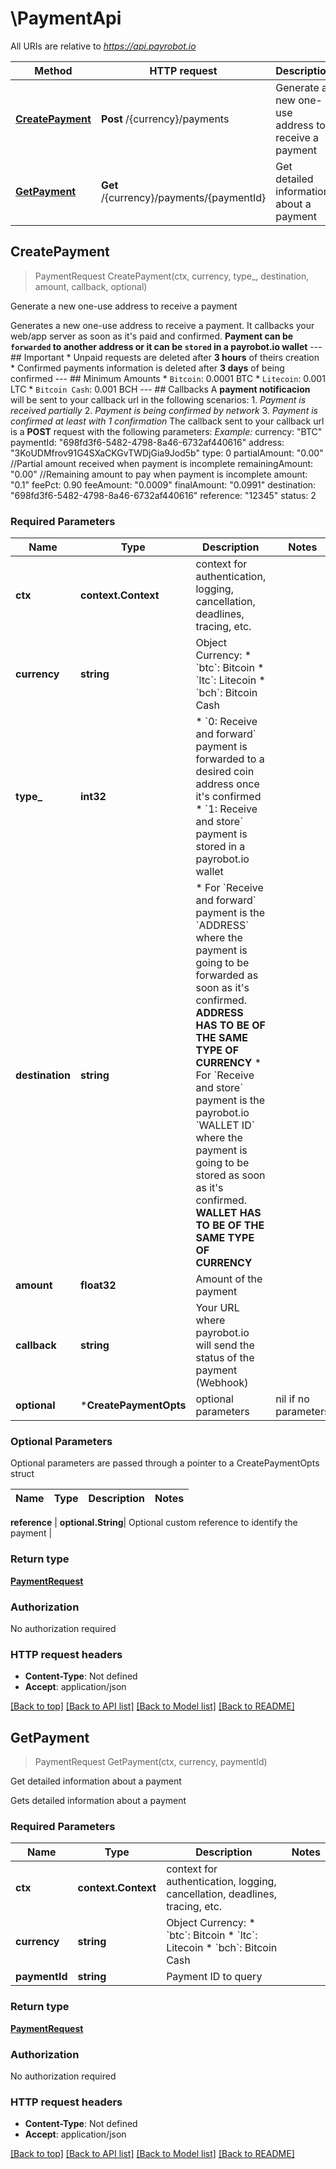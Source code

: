 # \PaymentApi

All URIs are relative to *https://api.payrobot.io*

Method | HTTP request | Description
------------- | ------------- | -------------
[**CreatePayment**](PaymentApi.md#CreatePayment) | **Post** /{currency}/payments | Generate a new one-use address to receive a payment
[**GetPayment**](PaymentApi.md#GetPayment) | **Get** /{currency}/payments/{paymentId} | Get detailed information about a payment



## CreatePayment

> PaymentRequest CreatePayment(ctx, currency, type_, destination, amount, callback, optional)

Generate a new one-use address to receive a payment

Generates a new one-use address to receive a payment. It callbacks your web/app server as soon as it's paid and confirmed.  **Payment can be `forwarded` to another address or it can be `stored` in a payrobot.io wallet**     --- ## Important    * Unpaid requests are deleted after **3 hours** of theirs creation   * Confirmed payments information is deleted after **3 days** of being confirmed    --- ## Minimum Amounts     * `Bitcoin`: 0.0001 BTC   * `Litecoin`: 0.001 LTC   * `Bitcoin Cash`: 0.001 BCH    --- ## Callbacks A **payment notificacion** will be sent to your callback url in the following scenarios:    1. *Payment is received partially*   2. *Payment is being confirmed by network*   3. *Payment is confirmed at least with 1 confirmation*   The callback sent to your callback url is a **POST** request with the following parameters:  *Example:*      currency:         \"BTC\"     paymentId:        \"698fd3f6-5482-4798-8a46-6732af440616\"     address:          \"3KoUDMfrov91G4SXaCKGvTWDjGia9Jod5b\"     type:             0     partialAmount:    \"0.00\"                       //Partial amount received when payment is incomplete     remainingAmount:  \"0.00\"                       //Remaining amount to pay when payment is incomplete     amount:           \"0.1\"     feePct:           0.90     feeAmount:        \"0.0009\"     finalAmount:      \"0.0991\"     destination:      \"698fd3f6-5482-4798-8a46-6732af440616\"     reference:        \"12345\"     status:           2 

### Required Parameters


Name | Type | Description  | Notes
------------- | ------------- | ------------- | -------------
**ctx** | **context.Context** | context for authentication, logging, cancellation, deadlines, tracing, etc.
**currency** | **string**| Object Currency:   * &#x60;btc&#x60;: Bitcoin   * &#x60;ltc&#x60;: Litecoin   * &#x60;bch&#x60;: Bitcoin Cash  | 
**type_** | **int32**| * &#x60;0: Receive and forward&#x60; payment is forwarded to a desired coin address once it&#39;s confirmed  * &#x60;1: Receive and store&#x60; payment is stored in a payrobot.io wallet  | 
**destination** | **string**| * For &#x60;Receive and forward&#x60; payment is the &#x60;ADDRESS&#x60; where the payment is going to be forwarded as soon as it&#39;s confirmed. **ADDRESS HAS TO BE OF THE SAME TYPE OF CURRENCY**  * For &#x60;Receive and store&#x60; payment is the payrobot.io &#x60;WALLET ID&#x60; where the payment is going to be stored as soon as it&#39;s confirmed. **WALLET HAS TO BE OF THE SAME TYPE OF CURRENCY**  | 
**amount** | **float32**| Amount of the payment | 
**callback** | **string**| Your URL where payrobot.io will send the status of the payment (Webhook) | 
 **optional** | ***CreatePaymentOpts** | optional parameters | nil if no parameters

### Optional Parameters

Optional parameters are passed through a pointer to a CreatePaymentOpts struct


Name | Type | Description  | Notes
------------- | ------------- | ------------- | -------------





 **reference** | **optional.String**| Optional custom reference to identify the payment | 

### Return type

[**PaymentRequest**](PaymentRequest.md)

### Authorization

No authorization required

### HTTP request headers

- **Content-Type**: Not defined
- **Accept**: application/json

[[Back to top]](#) [[Back to API list]](../README.md#documentation-for-api-endpoints)
[[Back to Model list]](../README.md#documentation-for-models)
[[Back to README]](../README.md)


## GetPayment

> PaymentRequest GetPayment(ctx, currency, paymentId)

Get detailed information about a payment

Gets detailed information about a payment

### Required Parameters


Name | Type | Description  | Notes
------------- | ------------- | ------------- | -------------
**ctx** | **context.Context** | context for authentication, logging, cancellation, deadlines, tracing, etc.
**currency** | **string**| Object Currency:   * &#x60;btc&#x60;: Bitcoin   * &#x60;ltc&#x60;: Litecoin   * &#x60;bch&#x60;: Bitcoin Cash  | 
**paymentId** | **string**| Payment ID to query | 

### Return type

[**PaymentRequest**](PaymentRequest.md)

### Authorization

No authorization required

### HTTP request headers

- **Content-Type**: Not defined
- **Accept**: application/json

[[Back to top]](#) [[Back to API list]](../README.md#documentation-for-api-endpoints)
[[Back to Model list]](../README.md#documentation-for-models)
[[Back to README]](../README.md)

